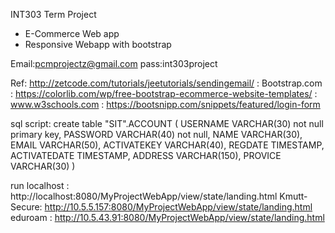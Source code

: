 INT303 Term Project 
- E-Commerce Web app 
- Responsive Webapp with bootstrap 

Email:pcmprojectz@gmail.com 
pass:int303project

Ref: http://zetcode.com/tutorials/jeetutorials/sendingemail/
   : Bootstrap.com
   : https://colorlib.com/wp/free-bootstrap-ecommerce-website-templates/
   : www.w3schools.com
   : https://bootsnipp.com/snippets/featured/login-form 
	


sql script:
create table "SIT".ACCOUNT
(
	USERNAME VARCHAR(30) not null primary key,
	PASSWORD VARCHAR(40) not null,
	NAME VARCHAR(30),
	EMAIL VARCHAR(50),
	ACTIVATEKEY VARCHAR(40),
	REGDATE TIMESTAMP,
	ACTIVATEDATE TIMESTAMP,
	ADDRESS VARCHAR(150),
	PROVICE VARCHAR(30)
)

run
localhost   : http://localhost:8080/MyProjectWebApp/view/state/landing.html
Kmutt-Secure: http://10.5.5.157:8080/MyProjectWebApp/view/state/landing.html
eduroam     : http://10.5.43.91:8080/MyProjectWebApp/view/state/landing.html
	

	
